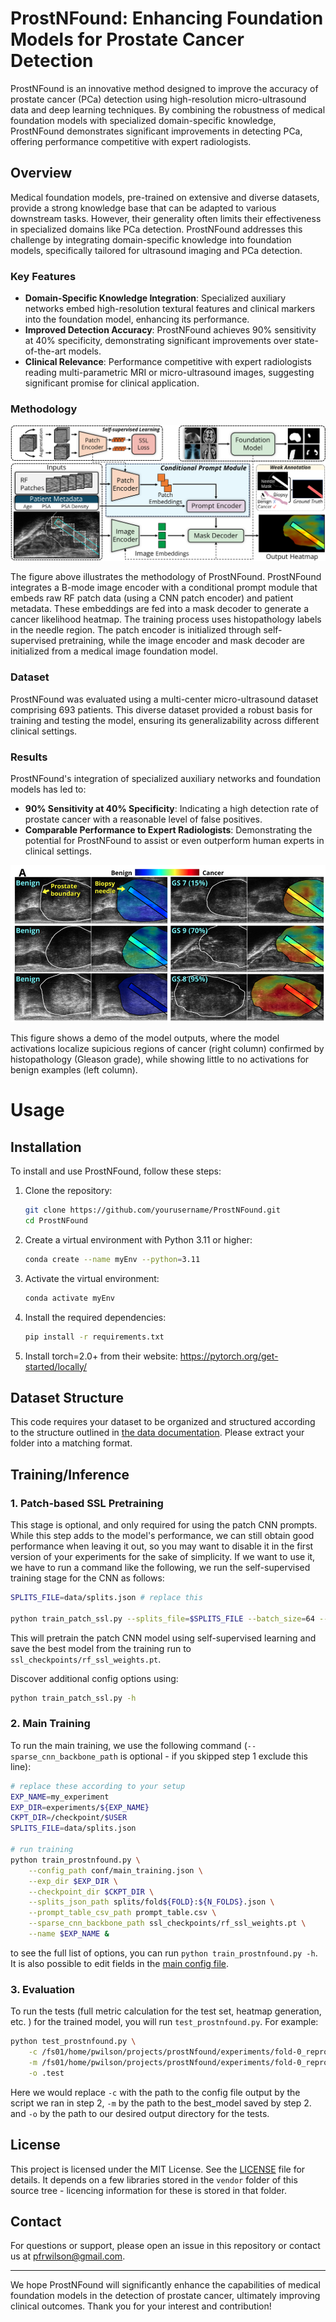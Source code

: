 # ProstNFound: Enhancing Foundation Models for Prostate Cancer Detection

ProstNFound is an innovative method designed to improve the accuracy of prostate cancer (PCa) detection using high-resolution micro-ultrasound data and deep learning techniques. By combining the robustness of medical foundation models with specialized domain-specific knowledge, ProstNFound demonstrates significant improvements in detecting PCa, offering performance competitive with expert radiologists.

## Overview

Medical foundation models, pre-trained on extensive and diverse datasets, provide a strong knowledge base that can be adapted to various downstream tasks. However, their generality often limits their effectiveness in specialized domains like PCa detection. ProstNFound addresses this challenge by integrating domain-specific knowledge into foundation models, specifically tailored for ultrasound imaging and PCa detection.

### Key Features

- **Domain-Specific Knowledge Integration**: Specialized auxiliary networks embed high-resolution textural features and clinical markers into the foundation model, enhancing its performance.
- **Improved Detection Accuracy**: ProstNFound achieves 90% sensitivity at 40% specificity, demonstrating significant improvements over state-of-the-art models.
- **Clinical Relevance**: Performance competitive with expert radiologists reading multi-parametric MRI or micro-ultrasound images, suggesting significant promise for clinical application.

### Methodology

![Method3](./.github/Method3.png)

The figure above illustrates the methodology of ProstNFound. 
ProstNFound integrates a B-mode image encoder with a conditional prompt module that embeds raw RF patch data (using a CNN patch encoder) and patient metadata. These embeddings are fed into a mask decoder to generate a cancer likelihood heatmap. The training process uses histopathology labels in the needle region. The patch encoder is initialized through self-supervised pretraining, while the image encoder and mask decoder are initialized from a medical image foundation model.

### Dataset

ProstNFound was evaluated using a multi-center micro-ultrasound dataset comprising 693 patients. This diverse dataset provided a robust basis for training and testing the model, ensuring its generalizability across different clinical settings.

### Results

ProstNFound's integration of specialized auxiliary networks and foundation models has led to:

- **90% Sensitivity at 40% Specificity**: Indicating a high detection rate of prostate cancer with a reasonable level of false positives.
- **Comparable Performance to Expert Radiologists**: Demonstrating the potential for ProstNFound to assist or even outperform human experts in clinical settings.

![Heatmap Predictions](./.github/heatmap_predictions.png)

This figure shows a demo of the model outputs, where the model activations localize supicious regions of cancer (right column) confirmed by histopathology (Gleason grade), while showing little to no activations for benign examples (left column).

# Usage

## Installation

To install and use ProstNFound, follow these steps:

1. Clone the repository:
    ```bash
    git clone https://github.com/yourusername/ProstNFound.git
    cd ProstNFound
    ```

2. Create a virtual environment with Python 3.11 or higher:
    ```bash
    conda create --name myEnv --python=3.11
    ```

3. Activate the virtual environment:
    ```bash
    conda activate myEnv
    ```

4. Install the required dependencies:
    ```bash
    pip install -r requirements.txt
    ```

5. Install torch=2.0+ from their website: https://pytorch.org/get-started/locally/

## Dataset Structure

This code requires your dataset to be organized and structured according to the structure outlined in [the data documentation](data/README.md). Please extract your folder into a matching format. 

## Training/Inference
### 1. Patch-based SSL Pretraining 

This stage is optional, and only required for using the patch CNN prompts. While this step adds to the model's performance, we can still obtain good performance when leaving it out, so you may want to disable it in the first version of your experiments for the sake of simplicity. If we want to use it, we have to run a command like the following, we run the self-supervised training stage for the CNN as follows: 

```bash
SPLITS_FILE=data/splits.json # replace this

python train_patch_ssl.py --splits_file=$SPLITS_FILE --batch_size=64 --lr=1e-4 --data_type=rf --name=patch_ssl_pretraining --checkpoint_path=/checkpoint/$USER --save_weights_path=ssl_checkpoints/rf_ssl_weights.pt 
```

This will pretrain the patch CNN model using self-supervised learning and save the best model from the training run to `ssl_checkpoints/rf_ssl_weights.pt`.

Discover additional config options using: 
```bash
python train_patch_ssl.py -h
```

### 2. Main Training

To run the main training, we use the following command (`--sparse_cnn_backbone_path` is optional - if you skipped step 1 exclude this line): 

```bash
# replace these according to your setup
EXP_NAME=my_experiment
EXP_DIR=experiments/${EXP_NAME}
CKPT_DIR=/checkpoint/$USER
SPLITS_FILE=data/splits.json

# run training
python train_prostnfound.py \
    --config_path conf/main_training.json \
    --exp_dir $EXP_DIR \
    --checkpoint_dir $CKPT_DIR \
    --splits_json_path splits/fold${FOLD}:${N_FOLDS}.json \
    --prompt_table_csv_path prompt_table.csv \
    --sparse_cnn_backbone_path ssl_checkpoints/rf_ssl_weights.pt \
    --name $EXP_NAME &
```

to see the full list of options, you can run `python train_prostnfound.py -h`. It is also possible to edit fields in the [main config file](conf/main_training.json).

### 3. Evaluation

To run the tests (full metric calculation for the test set, heatmap generation, etc. ) for the trained model, you will run `test_prostnfound.py`. For example: 
```bash
python test_prostnfound.py \
    -c /fs01/home/pwilson/projects/prostNfound/experiments/fold-0_reprod/12676934/checkpoints/config.json \
    -m /fs01/home/pwilson/projects/prostNfound/experiments/fold-0_reprod/12676934/checkpoints/best_model.ckpt \
    -o .test
```
Here we would replace `-c` with the path to the config file output by the script we ran in step 2, `-m` by the path to the best_model saved by step 2. and `-o` by the path to our desired output directory for the tests.

## License

This project is licensed under the MIT License. See the [LICENSE](LICENSE) file for details. It depends on a few libraries stored in the `vendor` folder of this source tree - licencing information for these is stored in that folder.

## Contact

For questions or support, please open an issue in this repository or contact us at [pfrwilson@gmail.com](mailto:pfrwilson@gmail.com).

---

We hope ProstNFound will significantly enhance the capabilities of medical foundation models in the detection of prostate cancer, ultimately improving clinical outcomes. Thank you for your interest and contribution!